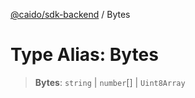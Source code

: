 [@caido/sdk-backend](../index.md) / Bytes

# Type Alias: Bytes

> **Bytes**: `string` \| `number`[] \| `Uint8Array`
